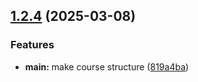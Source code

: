 ## [1.2.4](https://github.com/hikrim/study_2024-2025_os-intro/compare/v1.2.3...v1.2.4) (2025-03-08)


### Features

* **main:** make course structure ([819a4ba](https://github.com/hikrim/study_2024-2025_os-intro/commit/819a4ba9224b479ce5c58363f4538b058ab5d113))



